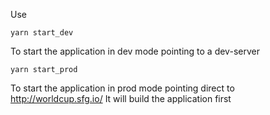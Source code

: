 Use

```yarn start_dev```

To start the application in dev mode pointing to a dev-server

```yarn start_prod```

To start the application in prod mode pointing direct to http://worldcup.sfg.io/
It will build the application first
